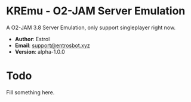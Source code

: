# KREmu - O2-JAM Server Emulation
A O2-JAM 3.8 Server Emulation, only support singleplayer right now.

* **Author**: Estrol
* **Email**: support@entrosbot.xyz
* **Version**: alpha-1.0.0

# Todo
Fill something here.